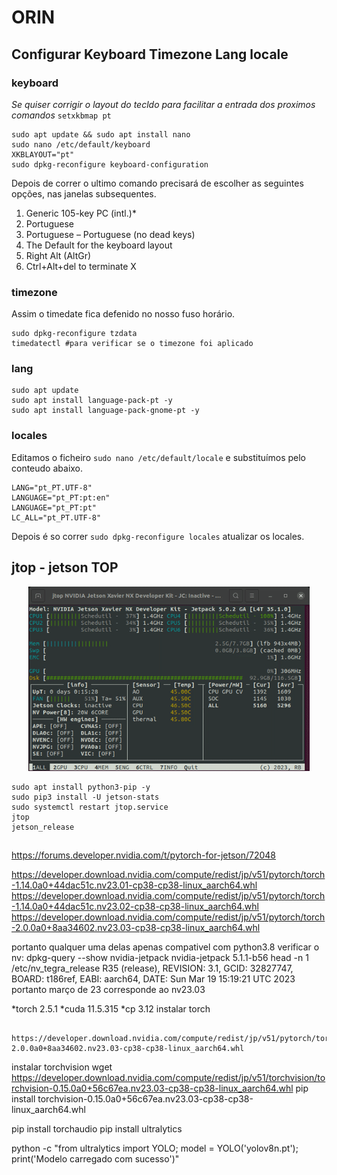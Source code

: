 # ORIN
## Configurar Keyboard Timezone Lang locale
### keyboard
*Se quiser corrigir o layout do tecldo para facilitar a entrada dos proximos comandos* `setxkbmap pt` 
``` shell
sudo apt update && sudo apt install nano
sudo nano /etc/default/keyboard
XKBLAYOUT="pt"
sudo dpkg-reconfigure keyboard-configuration
```
Depois de correr o ultimo comando precisará de escolher as seguintes opções, nas janelas subsequentes.
1.	Generic 105-key PC (intl.)*
2.	Portuguese
3.	Portuguese – Portuguese (no dead keys)
4.	The Default for the keyboard layout
5.	Right Alt (AltGr)
6.	Ctrl+Alt+del to terminate X <YES>

### timezone
Assim o timedate fica defenido no nosso fuso horário. 
``` shell
sudo dpkg-reconfigure tzdata
timedatectl #para verificar se o timezone foi aplicado
```
### lang
``` shell
sudo apt update
sudo apt install language-pack-pt -y
sudo apt install language-pack-gnome-pt -y
```
### locales
Editamos o ficheiro `sudo nano /etc/default/locale` e substituímos pelo conteudo abaixo. 
``` shell
LANG="pt_PT.UTF-8"
LANGUAGE="pt_PT:pt:en"
LANGUAGE="pt_PT:pt"
LC_ALL="pt_PT.UTF-8"
```
Depois é so correr `sudo dpkg-reconfigure locales` atualizar os locales.

## jtop - jetson TOP

<div align="center">
  <img src="jtop.gif" alt="Logo do Projeto" width="450">
</div>

``` shell
sudo apt install python3-pip -y
sudo pip3 install -U jetson-stats
sudo systemctl restart jtop.service
jtop
jetson_release
```
##

https://forums.developer.nvidia.com/t/pytorch-for-jetson/72048

https://developer.download.nvidia.com/compute/redist/jp/v51/pytorch/torch-1.14.0a0+44dac51c.nv23.01-cp38-cp38-linux_aarch64.whl
https://developer.download.nvidia.com/compute/redist/jp/v51/pytorch/torch-1.14.0a0+44dac51c.nv23.02-cp38-cp38-linux_aarch64.whl
https://developer.download.nvidia.com/compute/redist/jp/v51/pytorch/torch-2.0.0a0+8aa34602.nv23.03-cp38-cp38-linux_aarch64.whl

portanto qualquer uma delas apenas compativel com python3.8
verificar o nv:
dpkg-query --show nvidia-jetpack
nvidia-jetpack	5.1.1-b56
head -n 1 /etc/nv_tegra_release
R35 (release), REVISION: 3.1, GCID: 32827747, BOARD: t186ref, EABI: aarch64, DATE: Sun Mar 19 15:19:21 UTC 2023
portanto março de 23 corresponde ao nv23.03

*torch 2.5.1
*cuda 11.5.315
*cp 3.12
instalar torch 
``` shell
  
https://developer.download.nvidia.com/compute/redist/jp/v51/pytorch/torch-2.0.0a0+8aa34602.nv23.03-cp38-cp38-linux_aarch64.whl
```
instalar torchvision
wget https://developer.download.nvidia.com/compute/redist/jp/v51/torchvision/torchvision-0.15.0a0+56c67ea.nv23.03-cp38-cp38-linux_aarch64.whl
pip install torchvision-0.15.0a0+56c67ea.nv23.03-cp38-cp38-linux_aarch64.whl

pip install torchaudio
pip install ultralytics

python -c "from ultralytics import YOLO; model = YOLO('yolov8n.pt'); print('Modelo carregado com sucesso')"
